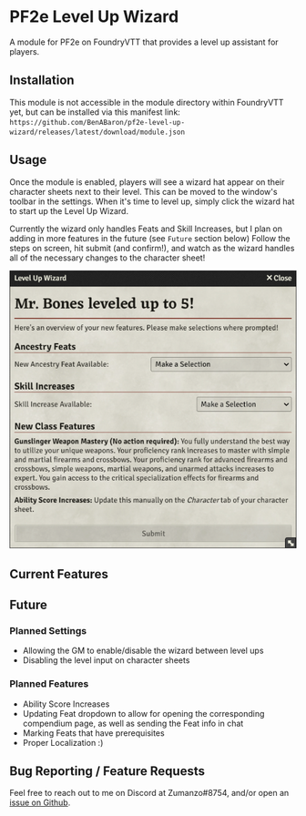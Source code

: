 # PF2e Level Up Wizard

A module for PF2e on FoundryVTT that provides a level up assistant for players.

## Installation

This module is not accessible in the module directory within FoundryVTT yet, but can be installed via this manifest link: `https://github.com/BenABaron/pf2e-level-up-wizard/releases/latest/download/module.json`

## Usage

Once the module is enabled, players will see a wizard hat appear on their character sheets next to their level. This can be moved to the window's toolbar in the settings.
When it's time to level up, simply click the wizard hat to start up the Level Up Wizard.

Currently the wizard only handles Feats and Skill Increases, but I plan on adding in more features in the future (see `Future` section below)
Follow the steps on screen, hit submit (and confirm!), and watch as the wizard handles all of the necessary changes to the character sheet!

![Level Up Wizard](/screenshots/levelUpWizard.png)

## Current Features

## Future

### Planned Settings

- Allowing the GM to enable/disable the wizard between level ups
- Disabling the level input on character sheets

### Planned Features

- Ability Score Increases
- Updating Feat dropdown to allow for opening the corresponding compendium page, as well as sending the Feat info in chat
- Marking Feats that have prerequisites
- Proper Localization :)

## Bug Reporting / Feature Requests

Feel free to reach out to me on Discord at Zumanzo#8754, and/or open an [issue on Github](https://github.com/BenABaron/pf2e-level-up-wizard/issues).
